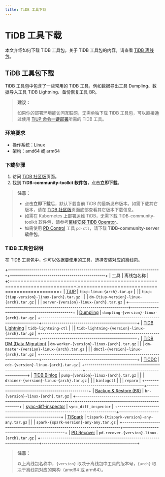 ```yaml
---
title: TiDB 工具下载
---
```


# TiDB 工具下载

本文介绍如何下载 TiDB 工具包。关于 TiDB 工具包的内容，请查看 [TiDB 离线包](/binary-package.md)。

## TiDB 工具包下载

TiDB 工具包中包含了一些常用的 TiDB 工具，例如数据导出工具 Dumpling、数据导入工具 TiDB Lightning、备份恢复工具 BR。

> **建议：**
>
> 如果你的部署环境能访问互联网，无需单独下载 TiDB 工具包，可以直接通过使用 [TiUP 命令一键部署](/tiup/tiup-component-management.md)所需的 TiDB 工具。

### 环境要求

- 操作系统：Linux
- 架构：amd64 或 arm64

### 下载步骤

1. 访问 [TiDB 社区版](https://pingcap.com/zh/product-community/)页面。
2. 找到 **TiDB-community-toolkit 软件包**，点击**立即下载**。

> **注意：**
>
> - 点击**立即下载**后，默认下载当前 TiDB 的最新发布版本。如需下载其它版本，请在 [TiDB 社区版](https://pingcap.com/zh/product-community/)页面底部查看其它版本下载信息。
> - 如需在 Kubernetes 上部署运维 TiDB，无需下载 TiDB-community-toolkit 软件包，请参考[离线安装 TiDB Operator](https://docs.pingcap.com/zh/tidb-in-kubernetes/stable/deploy-tidb-operator#离线安装-tidb-operator)。
> - 如需使用 [PD Control](/pd-control.md) 工具 `pd-ctl`，请下载 **TiDB-community-server 软件包**。

### TiDB 工具包说明

在 TiDB 工具包中，你可以依据要使用的工具，选择安装对应的离线包。

+-----------------------------------------------------------------------------+------------------------------------------------+
| 工具                                                                        | 离线包名称                                     |
+:============================================================================+:===============================================+
| [TiUP](/tiup/tiup-overview.md)                                              | `tiup-linux-{arch}.tar.gz`                     |
|                                                                             | `tiup-{tiup-version}-linux-{arch}.tar.gz`      |
|                                                                             | `dm-{tiup-version}-linux-{arch}.tar.gz`        |
|                                                                             | `server-{version}-linux-{arch}.tar.gz`         |
+-----------------------------------------------------------------------------+------------------------------------------------+
| [Dumpling](/dumpling-overview.md)                                           | `dumpling-{version}-linux-{arch}.tar.gz`       |
+-----------------------------------------------------------------------------+------------------------------------------------+
| [TiDB Lightning](/tidb-lightning/tidb-lightning-overview.md)                | `tidb-lightning-ctl`                           |
|                                                                             | `tidb-lightning-{version}-linux-{arch}.tar.gz` |
+-----------------------------------------------------------------------------+------------------------------------------------+
| [TiDB DM (Data Migration)](/dm/dm-overview.md)                              | `dm-worker-{version}-linux-{arch}.tar.gz`      |
|                                                                             | `dm-master-{version}-linux-{arch}.tar.gz`      |
|                                                                             | `dmctl-{version}-linux-{arch}.tar.gz`          |
+-----------------------------------------------------------------------------+------------------------------------------------+
| [TiCDC](/ticdc/ticdc-overview.md)                                           | `cdc-{version}-linux-{arch}.tar.gz`            |
+-----------------------------------------------------------------------------+------------------------------------------------+
| [TiDB Binlog](/tidb-binlog/tidb-binlog-overview.md)                         | `pump-{version}-linux-{arch}.tar.gz`           |
|                                                                             | `drainer-{version}-linux-{arch}.tar.gz`        |
|                                                                             | `binlogctl`                                    |
|                                                                             | `reparo`                                       |
+-----------------------------------------------------------------------------+------------------------------------------------+
| [Backup & Restore (BR)](/br/backup-and-restore-overview.md)                 | `br-{version}-linux-{arch}.tar.gz`             |
+-----------------------------------------------------------------------------+------------------------------------------------+
| [sync-diff-inspector](/sync-diff-inspector/sync-diff-inspector-overview.md) | `sync_diff_inspector`                          |
+-----------------------------------------------------------------------------+------------------------------------------------+
| [TiSpark](/tispark-overview.md)                                             | `tispark-{tispark-version}-any-any.tar.gz`     |
|                                                                             | `spark-{spark-version}-any-any.tar.gz`         |
+-----------------------------------------------------------------------------+------------------------------------------------+
| [PD Recover](/pd-recover.md)                                                | `pd-recover-{version}-linux-{arch}.tar.gz`     |
+-----------------------------------------------------------------------------+------------------------------------------------+

> **注意：**
>
> 以上离线包名称中，`{version}` 取决于离线包中工具的版本号，`{arch}` 取决于离线包对应的架构（amd64 或 arm64）。

